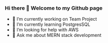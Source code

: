 ### Hi there 👋 Welcome to my Github page

- 🔭 I’m currently working on Team Project
- 🌱 I’m currently learning PostgresSQL
- 🤔 I’m looking for help with AWS
- 💬 Ask me about MERN stack development


<!--
**hudir/hudir** is a ✨ _special_ ✨ repository because its `README.md` (this file) appears on your GitHub profile.

Here are some ideas to get you started:

- 🔭 I’m currently working on ...
- 🌱 I’m currently learning ...
- 👯 I’m looking to collaborate on ...
- 🤔 I’m looking for help with ...
- 💬 Ask me about ...
- 📫 How to reach me: ...
- 😄 Pronouns: ...
- ⚡ Fun fact: ...
-->
